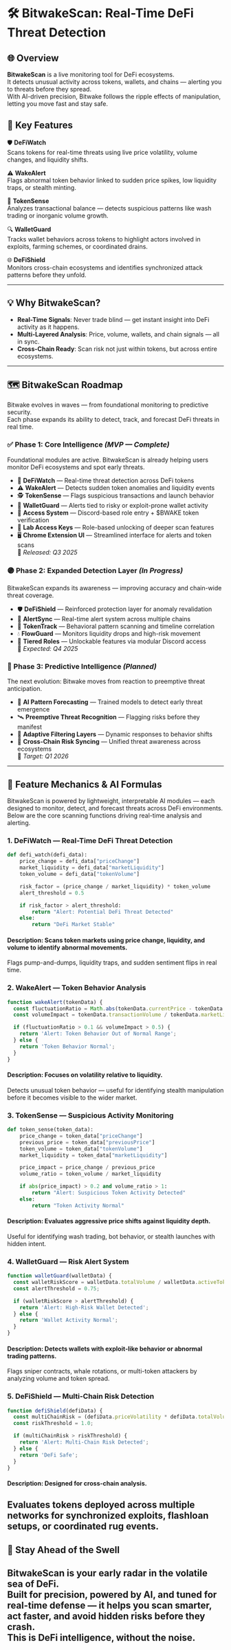 # 🛠️ BitwakeScan: Real-Time DeFi Threat Detection

## 🌐 Overview

**BitwakeScan** is a live monitoring tool for DeFi ecosystems.  
It detects unusual activity across tokens, wallets, and chains — alerting you to threats before they spread.  
With AI-driven precision, Bitwake follows the ripple effects of manipulation, letting you move fast and stay safe.

## 🔑 Key Features

🛡️ **DeFiWatch**  
Scans tokens for real-time threats using live price volatility, volume changes, and liquidity shifts.

⚠️ **WakeAlert**  
Flags abnormal token behavior linked to sudden price spikes, low liquidity traps, or stealth minting.

🧠 **TokenSense**  
Analyzes transactional balance — detects suspicious patterns like wash trading or inorganic volume growth.

🔍 **WalletGuard**  
Tracks wallet behaviors across tokens to highlight actors involved in exploits, farming schemes, or coordinated drains.

🌐 **DeFiShield**  
Monitors cross-chain ecosystems and identifies synchronized attack patterns before they unfold.

---

## 💡 Why BitwakeScan?

- **Real-Time Signals**: Never trade blind — get instant insight into DeFi activity as it happens.
- **Multi-Layered Analysis**: Price, volume, wallets, and chain signals — all in sync.
- **Cross-Chain Ready**: Scan risk not just within tokens, but across entire ecosystems.

---
## 🗺️ BitwakeScan Roadmap

Bitwake evolves in waves — from foundational monitoring to predictive security.  
Each phase expands its ability to detect, track, and forecast DeFi threats in real time.

### ✅ Phase 1: Core Intelligence *(MVP — Complete)*

Foundational modules are active. BitwakeScan is already helping users monitor DeFi ecosystems and spot early threats.

- 🔎 **DeFiWatch** — Real-time threat detection across DeFi tokens  
- ⚠️ **WakeAlert** — Detects sudden token anomalies and liquidity events  
- 🕵️ **TokenSense** — Flags suspicious transactions and launch behavior  
- 🧠 **WalletGuard** — Alerts tied to risky or exploit-prone wallet activity  
- 🔗 **Access System** — Discord-based role entry + $BWAKE token verification  
- 🧩 **Lab Access Keys** — Role-based unlocking of deeper scan features  
- 🖥️ **Chrome Extension UI** — Streamlined interface for alerts and token scans  
📅 *Released: Q3 2025*

### 🟣 Phase 2: Expanded Detection Layer *(In Progress)*

BitwakeScan expands its awareness — improving accuracy and chain-wide threat coverage.

- 🛡️ **DeFiShield** — Reinforced protection layer for anomaly revalidation  
- 📡 **AlertSync** — Real-time alert system across multiple chains  
- 🧬 **TokenTrack** — Behavioral pattern scanning and timeline correlation  
- 💧 **FlowGuard** — Monitors liquidity drops and high-risk movement  
- 📲 **Tiered Roles** — Unlockable features via modular Discord access  
📅 *Expected: Q4 2025*

### 🔴 Phase 3: Predictive Intelligence *(Planned)*

The next evolution: Bitwake moves from reaction to preemptive threat anticipation.

- 🧠 **AI Pattern Forecasting** — Trained models to detect early threat emergence  
- 🛰️ **Preemptive Threat Recognition** — Flagging risks before they manifest  
- 🔁 **Adaptive Filtering Layers** — Dynamic responses to behavior shifts  
- 🌉 **Cross-Chain Risk Syncing** — Unified threat awareness across ecosystems  
📅 *Target: Q1 2026*
---
## 🧩 Feature Mechanics & AI Formulas

BitwakeScan is powered by lightweight, interpretable AI modules — each designed to monitor, detect, and forecast threats across DeFi environments.  
Below are the core scanning functions driving real-time analysis and alerting.

### 1. DeFiWatch — Real-Time DeFi Threat Detection

```python
def defi_watch(defi_data):
    price_change = defi_data["priceChange"]
    market_liquidity = defi_data["marketLiquidity"]
    token_volume = defi_data["tokenVolume"]

    risk_factor = (price_change / market_liquidity) * token_volume
    alert_threshold = 0.5

    if risk_factor > alert_threshold:
        return "Alert: Potential DeFi Threat Detected"
    else:
        return "DeFi Market Stable"
```
#### Description: Scans token markets using price change, liquidity, and volume to identify abnormal movements.
Flags pump-and-dumps, liquidity traps, and sudden sentiment flips in real time.

### 2. WakeAlert — Token Behavior Analysis


```javascript
function wakeAlert(tokenData) {
  const fluctuationRatio = Math.abs(tokenData.currentPrice - tokenData.previousPrice) / tokenData.previousPrice;
  const volumeImpact = tokenData.transactionVolume / tokenData.marketLiquidity;

  if (fluctuationRatio > 0.1 && volumeImpact > 0.5) {
    return 'Alert: Token Behavior Out of Normal Range';
  } else {
    return 'Token Behavior Normal';
  }
}
```
#### Description: Focuses on volatility relative to liquidity.
Detects unusual token behavior — useful for identifying stealth manipulation before it becomes visible to the wider market.

### 3. TokenSense — Suspicious Activity Monitoring

```python
def token_sense(token_data):
    price_change = token_data["priceChange"]
    previous_price = token_data["previousPrice"]
    token_volume = token_data["tokenVolume"]
    market_liquidity = token_data["marketLiquidity"]

    price_impact = price_change / previous_price
    volume_ratio = token_volume / market_liquidity

    if abs(price_impact) > 0.2 and volume_ratio > 1:
        return "Alert: Suspicious Token Activity Detected"
    else:
        return "Token Activity Normal"
```
#### Description: Evaluates aggressive price shifts against liquidity depth.
Useful for identifying wash trading, bot behavior, or stealth launches with hidden intent.

### 4. WalletGuard — Risk Alert System

```javascript
function walletGuard(walletData) {
  const walletRiskScore = walletData.totalVolume / walletData.activeTokens;
  const alertThreshold = 0.75;

  if (walletRiskScore > alertThreshold) {
    return 'Alert: High-Risk Wallet Detected';
  } else {
    return 'Wallet Activity Normal';
  }
}
```
#### Description: Detects wallets with exploit-like behavior or abnormal trading patterns.
Flags sniper contracts, whale rotations, or multi-token attackers by analyzing volume and token spread.

### 5. DeFiShield — Multi-Chain Risk Detection

```javascript
function defiShield(defiData) {
  const multiChainRisk = (defiData.priceVolatility * defiData.totalVolume) / defiData.marketLiquidity;
  const riskThreshold = 1.0;

  if (multiChainRisk > riskThreshold) {
    return 'Alert: Multi-Chain Risk Detected';
  } else {
    return 'DeFi Safe';
  }
}
```
#### Description: Designed for cross-chain analysis.
Evaluates tokens deployed across multiple networks for synchronized exploits, flashloan setups, or coordinated rug events.
---

## 🌊 Stay Ahead of the Swell ##

BitwakeScan is your early radar in the volatile sea of DeFi.  
Built for precision, powered by AI, and tuned for real-time defense — it helps you scan smarter, act faster, and avoid hidden risks before they crash.  
**This is DeFi intelligence, without the noise.**
---
